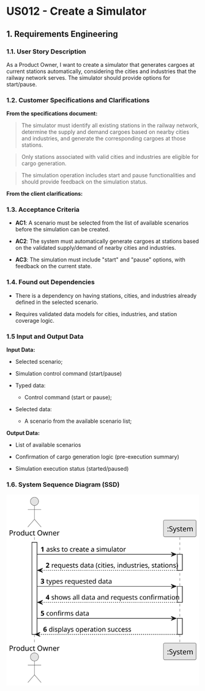 # US012 - Create a Simulator

## 1. Requirements Engineering

### 1.1. User Story Description

As a Product Owner, I want to create a simulator that generates cargoes at current stations automatically, considering the cities and industries that the railway network serves. The simulator should provide options for start/pause.

### 1.2. Customer Specifications and Clarifications 

**From the specifications document:**

>	The simulator must identify all existing stations in the railway network, determine the supply and demand cargoes based on nearby cities and industries, and generate the corresponding cargoes at those stations.

>	Only stations associated with valid cities and industries are eligible for cargo generation.

>   The simulation operation includes start and pause functionalities and should provide feedback on the simulation status.

**From the client clarifications:**



### 1.3. Acceptance Criteria

* **AC1**: A scenario must be selected from the list of available scenarios before the simulation can be created.

* **AC2**: The system must automatically generate cargoes at stations based on the validated supply/demand of nearby cities and industries.

* **AC3**: The simulation must include "start" and "pause" options, with feedback on the current state.


### 1.4. Found out Dependencies

* There is a dependency on having stations, cities, and industries already defined in the selected scenario.

* Requires validated data models for cities, industries, and station coverage logic.

### 1.5 Input and Output Data

**Input Data:**

* Selected scenario;
* Simulation control command (start/pause)

* Typed data:
    * Control command (start or pause);
	
* Selected data:
    * A scenario from the available scenario list; 

**Output Data:**

* List of available scenarios

* Confirmation of cargo generation logic (pre-execution summary)

* Simulation execution status (started/paused)

### 1.6. System Sequence Diagram (SSD)

![System Sequence Diagram](svg/US012-SSD.svg)




